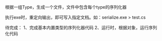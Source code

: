 根据一组Type，生成一个文件，文件中包含每个type的序列化器

执行exe时，重定向输出，即可写入指定文档。如：serialize.exe > test.cs

待完成：
1、完成基本内置类型的序列化器代码
2、运行时，根据对象，运行序列化代码
